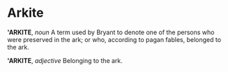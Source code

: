 # Arkite

**'ARKITE**, _noun_ A term used by Bryant to denote one of the persons who were preserved in the ark; or who, according to pagan fables, belonged to the ark.

**'ARKITE**, _adjective_ Belonging to the ark.